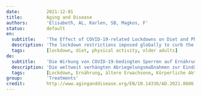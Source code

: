 ```yaml
---
date:          2021-12-01
title:         Aging and Disease
authors:       'Elisabeth, AL, Karlen, SB, Magkos, F'
status:        default
en:
  subtitle:    'The Effect of COVID-19-related Lockdowns on Diet and Physical Activity in Older Adults: A Systematic Review'
  description: 'The lockdown restrictions imposed globally to curb the COVID-19 pandemic have altered many aspects of daily life, including diet and physical activity. The aim of this systematic review was to evaluate evidence for changes in the diet and physical activity habits of older adults due to COVID-19-related lockdowns. We included analytic observational studies that reported on changes in diet, physical activity, or both, among older individuals (≥50 years old). We searched PubMed and EBSCO LISTA to identify original research articles published between 01/2020-03/2021. We identified 27 studies, 5 of which reported on changes in diet, 17 on changes in physical activity, and 5 on changes in both. The sample sizes ranged from 17 to 3110 subjects. Six of 10 papers on diet reported no significant changes in quantity or quality of food consumption; of those who did find changes in diet, these were generally unfavorable. Thirteen of 22 studies on physical activity reported a decrease in physical activity or an increase in sedentary time; the rest reported no major changes. Pre-lockdown habits were a predictor of change in some studies. The safer-at-home measures have not greatly impacted the diet of older adults but have led to a significant decrease in their physical activity, putting them at higher risk for non-communicable diseases, which may further increase their susceptibility to COVID-19. Ultimately, these findings may help guide clinical practice, by promoting additional health screenings by general practitioners for the elderly and by emphasizing the need for lifestyle interventions like at-home exercise initiatives, to help mitigate the negative impact of the pandemic on this especially vulnerable age group.'
  tags:        [lockdown, diet, physical activity, older adults]
de:
  subtitle:    'Die Wirkung von COVID-19-bedingten Sperren auf Ernährung und körperliche Aktivität bei älteren Erwachsenen: eine systematische Übersicht'
  description: 'Die weltweit verhängten Abriegelungsmaßnahmen zur Eindämmung der COVID-19-Pandemie haben viele Aspekte des täglichen Lebens verändert, darunter auch die Ernährung und die körperliche Betätigung. Ziel dieser systematischen Übersichtsarbeit war es, Belege für Veränderungen in den Ernährungs- und Bewegungsgewohnheiten älterer Erwachsener aufgrund von COVID-19-bedingten Abriegelungen zu bewerten. Wir schlossen analytische Beobachtungsstudien ein, die über Veränderungen in der Ernährung, der körperlichen Aktivität oder beidem bei älteren Menschen (≥50 Jahre alt) berichteten. Wir durchsuchten PubMed und EBSCO LISTA, um Original-Forschungsartikel zu finden, die zwischen 01/2020-03/2021 veröffentlicht wurden. Wir fanden 27 Studien, von denen 5 über Veränderungen in der Ernährung, 17 über Veränderungen in der körperlichen Aktivität und 5 über Veränderungen in beiden Bereichen berichteten. Die Stichprobengrößen reichten von 17 bis 3110 Probanden. Sechs von 10 Studien zur Ernährung berichteten über keine signifikanten Veränderungen bei der Quantität oder Qualität des Lebensmittelkonsums; bei denjenigen, die Veränderungen bei der Ernährung feststellten, waren diese im Allgemeinen ungünstig. Dreizehn von 22 Studien zur körperlichen Aktivität berichteten über eine Abnahme der körperlichen Aktivität oder eine Zunahme der sitzenden Tätigkeit; die übrigen berichteten über keine wesentlichen Veränderungen. In einigen Studien waren die Gewohnheiten vor dem Einschluss ein Prädiktor für Veränderungen. Die Maßnahmen für mehr Sicherheit zu Hause haben die Ernährung älterer Erwachsener nicht wesentlich beeinflusst, aber zu einem deutlichen Rückgang ihrer körperlichen Aktivität geführt, wodurch sie einem höheren Risiko für nicht übertragbare Krankheiten ausgesetzt sind, was ihre Anfälligkeit für COVID-19 weiter erhöhen könnte. Letztendlich können diese Ergebnisse als Orientierungshilfe für die klinische Praxis dienen, indem sie zusätzliche Gesundheitsuntersuchungen für ältere Menschen durch Allgemeinmediziner fördern und die Notwendigkeit von Maßnahmen zur Lebensführung, wie z. B. Bewegungsinitiativen zu Hause, unterstreichen, um die negativen Auswirkungen der Pandemie auf diese besonders gefährdete Altersgruppe zu mildern.' 
  tags:        [Lockdown, Ernährung, ältere Erwachsene, Körperliche Aktivität]
group:         'Treatments'
credit:        http://www.aginganddisease.org/EN/10.14336/AD.2021.0606
---
```

